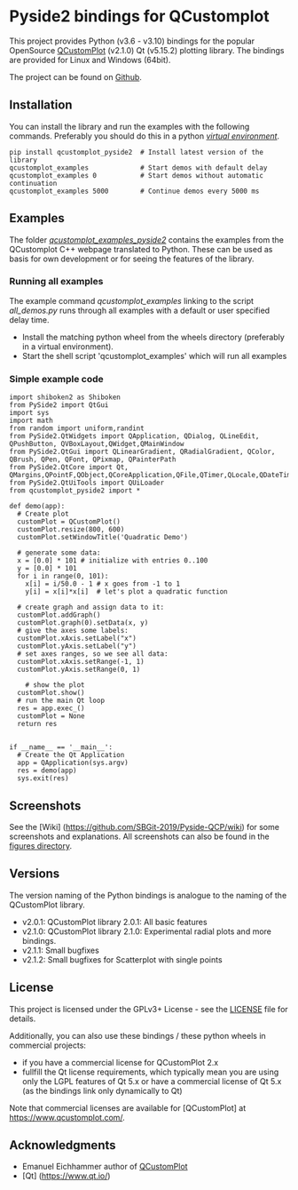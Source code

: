 # Pyside2 bindings for QCustomplot

This project provides Python (v3.6 - v3.10) bindings for the popular OpenSource [QCustomPlot](https://www.qcustomplot.com/) (v2.1.0) Qt (v5.15.2) plotting library.
The bindings are provided for Linux and Windows (64bit).

The project can be found on [Github](https://github.com/SBGit-2019/Pyside-QCP/).

## Installation

You can install the library and run the examples with the following commands.
Preferably you should do this in a python [*virtual environment*](https://docs.python.org/3/tutorial/venv.html).

    pip install qcustomplot_pyside2  # Install latest version of the library
    qcustomplot_examples             # Start demos with default delay
    qcustomplot_examples 0           # Start demos without automatic continuation
    qcustomplot_examples 5000        # Continue demos every 5000 ms



## Examples
The folder [*qcustomplot_examples_pyside2*](https://github.com/SBGit-2019/Pyside-QCP/tree/master/qcustomplot_examples_pyside2) contains the examples from the QCustomplot C++ webpage translated to Python. 
These can be used as basis for own development or for seeing the features of the library. 

### Running all examples
The example command *qcustomplot_examples* linking to the script *all_demos.py* runs through all examples
with a default or user specified delay time.

- Install the matching python wheel from the wheels directory (preferably in a virtual environment).
- Start the shell script 'qcustomplot_examples' which will run all examples 


### Simple example code

    import shiboken2 as Shiboken
    from PySide2 import QtGui
    import sys
    import math
    from random import uniform,randint
    from PySide2.QtWidgets import QApplication, QDialog, QLineEdit, QPushButton, QVBoxLayout,QWidget,QMainWindow
    from PySide2.QtGui import QLinearGradient, QRadialGradient, QColor, QBrush, QPen, QFont, QPixmap, QPainterPath
    from PySide2.QtCore import Qt, QMargins,QPointF,QObject,QCoreApplication,QFile,QTimer,QLocale,QDateTime,QDate,QSize,QTime
    from PySide2.QtUiTools import QUiLoader
    from qcustomplot_pyside2 import *

    def demo(app):
      # Create plot
      customPlot = QCustomPlot()
      customPlot.resize(800, 600)
      customPlot.setWindowTitle('Quadratic Demo')

      # generate some data:
      x = [0.0] * 101 # initialize with entries 0..100
      y = [0.0] * 101 
      for i in range(0, 101):
        x[i] = i/50.0 - 1 # x goes from -1 to 1
        y[i] = x[i]*x[i]  # let's plot a quadratic function
    
      # create graph and assign data to it:
      customPlot.addGraph()
      customPlot.graph(0).setData(x, y)
      # give the axes some labels:
      customPlot.xAxis.setLabel("x")
      customPlot.yAxis.setLabel("y")
      # set axes ranges, so we see all data:
      customPlot.xAxis.setRange(-1, 1)
      customPlot.yAxis.setRange(0, 1)

    	# show the plot
      customPlot.show()
      # run the main Qt loop
      res = app.exec_()
      customPlot = None
      return res
   

    if __name__ == '__main__':
      # Create the Qt Application
      app = QApplication(sys.argv)
      res = demo(app)
      sys.exit(res)


## Screenshots
See the [Wiki] (https://github.com/SBGit-2019/Pyside-QCP/wiki) for some screenshots and explanations.
All screenshots can also be found in the [figures directory](https://github.com/SBGit-2019/Pyside-QCP/tree/master/FIG).

## Versions
The version naming of the Python bindings is analogue to the naming of the QCustomPlot library.
- v2.0.1: QCustomPlot library 2.0.1: All basic features
- v2.1.0: QCustomPlot library 2.1.0: Experimental radial plots and more bindings.
- v2.1.1: Small bugfixes
- v2.1.2: Small bugfixes for Scatterplot with single points

## License

This project is licensed under the GPLv3+ License - see the [LICENSE](https://github.com/SBGit-2019/Pyside-QCP/blob/master/LICENSE) file for details.

Additionally, you can also use these bindings / these python wheels in commercial projects:
- if you have a commercial license for QCustomPlot 2.x
- fullfill the Qt license requirements, which typically mean you are using only the LGPL features of Qt 5.x or have a commercial license of Qt 5.x (as the bindings link only dynamically to Qt)

Note that commercial licenses are available for [QCustomPlot] at https://www.qcustomplot.com/.

## Acknowledgments

- Emanuel Eichhammer author of [QCustomPlot](https://www.qcustomplot.com/)
- [Qt] (https://www.qt.io/)




